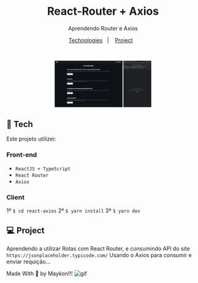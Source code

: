 <h1 align="center"> React-Router + Axios  </h1>

<p align="center">
Aprendendo Router e Axios <br/>
</p>

<p align="center">
  <a href="#-tecnologias">Technologies</a>&nbsp;&nbsp;&nbsp;|&nbsp;&nbsp;&nbsp;
  <a href="#-projeto">Project</a>&nbsp;&nbsp;&nbsp; 

</p>

<br>

<p align="center">
  <img alt="projeto Win11Ui" src="./react-axios/assets/Animation.gif" width="50%">
</p>

## 🧭 Tech

Este projeto utilizei:

### Front-end
+ `ReactJS + TypeScript`
+ `React Router`
+ `Axiox`

### Client

  1º `$ cd react-axios`
  2º `$ yarn install`
  3º `$ yarn dev`

## 💻 Project

Aprendendo a utilizar Rotas com React Router, e consumindo API do site ```https://jsonplaceholder.typicode.com/``` Usando o Axios para consumir e enviar requição...


Made With 🧡 by Maykon!!! <img src="https://github.com/abdoachhoubi/abdoachhoubi/blob/main/gifs/Hi.gif" width="30" alt="gif" />

